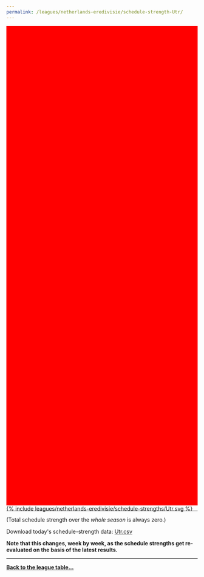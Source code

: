 ```yaml
---
permalink: /leagues/netherlands-eredivisie/schedule-strength-Utr/
---
```


<style>
.svg-wrap {
    background-color:red;
    height:0;
    padding-top:250%; /* 350px/550px */
    position: relative;
}

svg {
    background-color: white;
    height: 100%;
    display:block;
    width: 100%;
    position: absolute;
    top:0;
    left:0;
}
</style>


<div class="svg-wrap">
{% include leagues/netherlands-eredivisie/schedule-strengths/Utr.svg %}
</div>

-----

(Total schedule strength over the *whole season* is always zero.)


Download today's schedule-strength data: [Utr.csv](/assets/leagues/netherlands-eredivisie/2022/schedule-strengths/Utr.csv)

**Note that this changes, week by week, as the schedule strengths get re-evaluated on the
basis of the latest results.**

-----

[**Back to the league table...**](/leagues/netherlands-eredivisie)


